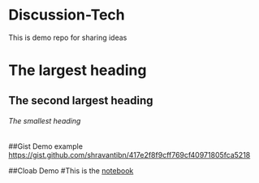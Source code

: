 # Discussion-Tech
This is demo repo for sharing ideas

# The largest heading
## The second largest heading
###### The smallest heading

##Gist Demo example
https://gist.github.com/shravantibn/417e2f8f9cff769cf40971805fca5218

##Cloab Demo
#This is the [notebook](https://github.com/shravantibn/Discussion-Tech/blob/main/tech_doc.ipynb)

